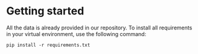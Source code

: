 Getting started
===============

All the data is already provided in our repository. To install all requirements in your virtual environment, use the following command:
```
pip install -r requirements.txt
```
